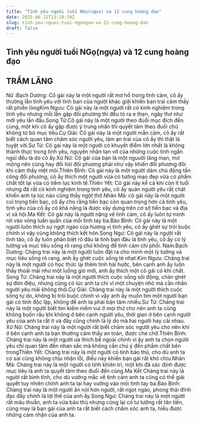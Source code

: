 ```yaml
---
title: "Tình yêu người tuổi NGọ(ngựa) và 12 cung hoàng đạo"
date: 2025-06-12T13:19:39Z
slug: tinh-yeu-nguoi-tuoi-ngongua-va-12-cung-hoang-dao
draft: false
---
```


## Tình yêu người tuổi NGọ(ngựa) và 12 cung hoàng đạo

## TRẦM LÃNG

Nữ :​Bạch Dương: Cô gái này là một người rất mơ hồ trong tình cảm, cô ấy thường lẫn tình yêu với tình bạn của người khác giới khiến bạn trai cảm thấy rất phiền lòng​Kim Ngưu: Cô gái này là một người rất có kinh nghiệm trong tình yêu nhưng mỗi lần gặp đối phương thì đều tỏ ra e thẹn, ngây thơ như mới yêu lần đầu.​Song Tử:Cô gái này là một người theo đuổi mục đích đến cùng, một khi cô ấy gặp được ý trung nhân thì quyết tâm theo đuổi chứ không từ bỏ mục tiêu.​Cự Giải: Cô gái này là một người mẫn cảm, cô ấy rất biết cách quan tâm chăm sóc người yêu, làm ạn trai của cô ấy thì thật là tuyệt vời.​Sư Tử: Cô gái này là một người có khuyết điểm lớn nhất là không thành thực trong tình yêu, nguyên nhân tan vỡ của những cuộc tình ngắn ngủi đều là do cô ấy.​Xử Nữ: Cô gái của bạn là một nguười lãng mạn, mơ mộng nên cũng hay đồi hỏi đối phương phải như vậy khiến đối phương đôi khi cảm thấy mệt mỏi.​Thiên BÌnh: Cô gái này là môt người dám chủ động tấn công đối phương, cô ấy thích một người vừa có tướng mạo đẹp vừa có phẩm chất tốt lại vừa có tiềm lực kinh tế.​Thiên Yết: Cô gái này kể cả khi còn ít tuổi nhưng đã rất có kinh nghiệm trong tình yêu, cô ấy quản người yêu rất chặt khiến anh ta lúc nào cũng thấy ngột thở.​Nhân Mã: cô gái này là một người coi trọng tiền bạc, cô ấy cho rằng tiền bạc còn quan trọng hơn cả tình yêu, tình yêu của cô ấy có khả năng là được xây dựng trên cơ sở tiền bạc và địa vị xã hội.​Ma Kết: Cô gái này là người nặng về tình cảm, cô ấy luôn tự mình rơi vào vòng luẩn quẩn của mối tình tay ba.​Bảo Bình: Cô gái này là một người luôn thích sự ngợt ngào của hương vị tình yêu, cô ấy ghét sự trói buộc chính vì vậy cũng không thích kết hôn.​Song Ngư: Cô gái này là người rất tỉnh táo, cô ấy luôn phân biệt rõ đâu là tình bạn đâu là tình yêu, cô ấy có lý tưởng và mục tiêu sống rõ rang chứ không để tình cảm chi phối.​ ​Nam:​Bạch Dương: Chàng trai này là một người luôn đặt ra cho mình một lý tưởng và mục tiêu sống rõ rang, anh ấy ghét cuộc sống tẻ nhạt.​Kim Ngưu: Chàng trai này là một người có học thức lại thêm tính hài hước, bên cạnh anh ấy luôn thấy thoải mái như một luồng gió mới, anh ấy thích một cô gái có khí chất.​Song Tử: Chàng trai này là một người thích cuộc sống sôi động, chán ghét sự đơn điệu, nhưng cũng có lúc anh ta chỉ vì một chuyện nhỏ mà cằn nhằn người yêu mãi không thôi.​Cự Giải: Chàng trai này là một người thích cuộc sống tự do, không bị trói buộc chính vì vậy anh ấy muốn tìm một người bạn gái có tính độc lập, không để anh ta phải bận tâm nhiều.​Sư Tử: Chàng trai này là một người biết tìm kiếm niềm vui ở mọi thứ cho nên anh ta cũng không buồn rầu khi không ở bên cạnh người yêu, thời gian ở bên cạnh người yêu của anh ta rất ít và đây cũng chính là lý do mà hai người hay cãi nhau.​Xử Nữ: Chàng trai này là một người rất biết chăm sóc người yêu cho nên khi ở bên cạnh anh ta bạn thường cảm thấy an toàn, được che chở.​Thiên Bình: Chàng trai này là một người ưa thích bề ngoài chính vì ậy anh ta chọn người yêu chỉ quan tâm đến nhan sắc mà không cần chú ý đến phẩm chất bên trong​Thiên Yết: Chàng trai này là một người có tính bảo thủ, cho dù anh ta có sai cũng không chịu nhận lỗi, điều này khiến bạn gái rất khó chịu.​Nhân Mã: Chàng trai này là một người có tính khiên trì, một khi đã xác định được mục tiêu là anh ta quyết tâm theo đuổi đến cùng.​Ma Kết Chàng trai này là người rất bình tĩnh, cho dù vướng mắc về tình cảm anh ta cũng có thể giải quyết tuy nhiên chính anh ta lại hay vướng vào mối tình tay ba.​Bảo Bình: Chàng trai này là một người ăn nói hơn người, rất ngọt ngào, phong thái đĩnh đạc đấy chính là lợi thế của anh ấy.​Song Ngư: Chàng trai này là một người rất mâu thuẫn, anh ta vừa bảo thủ nhưng cũng lại có tư tưởng rất tân tiến, cũng may là bạn gái của anh ta rất biết cách chăm sóc anh ta, hiểu được những cảm nhận của anh ta.​ ​